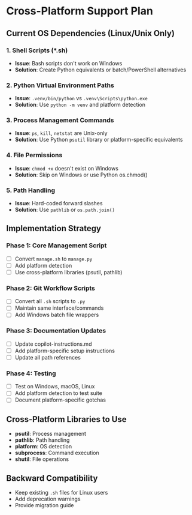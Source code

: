 # Cross-Platform Support Plan

## Current OS Dependencies (Linux/Unix Only)

### 1. Shell Scripts (\*.sh)

- **Issue**: Bash scripts don't work on Windows
- **Solution**: Create Python equivalents or batch/PowerShell alternatives

### 2. Python Virtual Environment Paths

- **Issue**: `.venv/bin/python` vs `.venv\Scripts\python.exe`
- **Solution**: Use `python -m venv` and platform detection

### 3. Process Management Commands

- **Issue**: `ps`, `kill`, `netstat` are Unix-only
- **Solution**: Use Python `psutil` library or platform-specific equivalents

### 4. File Permissions

- **Issue**: `chmod +x` doesn't exist on Windows
- **Solution**: Skip on Windows or use Python os.chmod()

### 5. Path Handling

- **Issue**: Hard-coded forward slashes
- **Solution**: Use `pathlib` or `os.path.join()`

## Implementation Strategy

### Phase 1: Core Management Script

- [ ] Convert `manage.sh` to `manage.py`
- [ ] Add platform detection
- [ ] Use cross-platform libraries (psutil, pathlib)

### Phase 2: Git Workflow Scripts

- [ ] Convert all `.sh` scripts to `.py`
- [ ] Maintain same interface/commands
- [ ] Add Windows batch file wrappers

### Phase 3: Documentation Updates

- [ ] Update copilot-instructions.md
- [ ] Add platform-specific setup instructions
- [ ] Update all path references

### Phase 4: Testing

- [ ] Test on Windows, macOS, Linux
- [ ] Add platform detection to test suite
- [ ] Document platform-specific gotchas

## Cross-Platform Libraries to Use

- **psutil**: Process management
- **pathlib**: Path handling
- **platform**: OS detection
- **subprocess**: Command execution
- **shutil**: File operations

## Backward Compatibility

- Keep existing `.sh` files for Linux users
- Add deprecation warnings
- Provide migration guide
